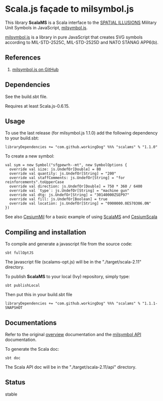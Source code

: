 # Scala.js façade to milsymbol.js 

This library **ScalaMS** is a Scala interface to the [SPATIAL ILLUSIONS](http://spatialillusions.com/milsymbol/) Military Unit Symbols in JavaScript,
 [milsymbol.js](https://github.com/spatialillusions/milsymbol).

[milsymbol.js](https://github.com/spatialillusions/milsymbol) is a library in pure JavaScript that creates SVG symbols according to MIL-STD-2525C,
MIL-STD-2525D and NATO STANAG APP6(b). 

## References
 
1) [milsymbol.js on GitHub](https://github.com/spatialillusions/milsymbol)

## Dependencies

See the build.sbt file.

Requires at least Scala.js-0.6.15.

## Usage

To use the last release (for milsymbol.js 1.1.0) add the following dependency to your build.sbt:

    libraryDependencies += "com.github.workingDog" %%% "scalams" % "1.1.0"

To create a new symbol:

    val sym = new Symbol("sfgpewrh--mt", new SymbolOptions {
      override val size: js.UndefOr[Double] = 80
      override val quantity: js.UndefOr[String] = "200"
      override val staffComments: js.UndefOr[String] = "for reinforcements".toUpperCase
      override val direction: js.UndefOr[Double] = 750 * 360 / 6400
      override val `type`: js.UndefOr[String] = "machine gun"
      override val dtg: js.UndefOr[String] = "30140000ZSEP97"
      override val fill: js.UndefOr[Boolean] = true
      override val location: js.UndefOr[String] = "0900000.0E570306.0N"
    })

See also [CesiumMil](https://github.com/workingDog/CesiumMil) for a basic example of using 
[ScalaMS](https://github.com/workingDog/ScalaMS) and [CesiumScala](https://github.com/workingDog/CesiumScala)

## Compiling and installation 

To compile and generate a javascript file from the source code:

    sbt fullOptJS 

The javascript file (scalams-opt.js) will be in the "./target/scala-2.11" directory.


To publish **ScalaMS** to your local (Ivy) repository, simply type:

    sbt publishLocal
    
Then put this in your build.sbt file

    libraryDependencies += "com.github.workingDog" %%% "scalams" % "1.1.1-SNAPSHOT

## Documentations

Refer to the original [overview](http://spatialillusions.com/milsymbol/index.html) documentation and 
the [milsymbol API](http://spatialillusions.com/milsymbol/docs/index.html) documentation.

To generate the Scala doc:
    
    sbt doc

The Scala API doc will be in the "./target/scala-2.11/api" directory.

## Status

stable

